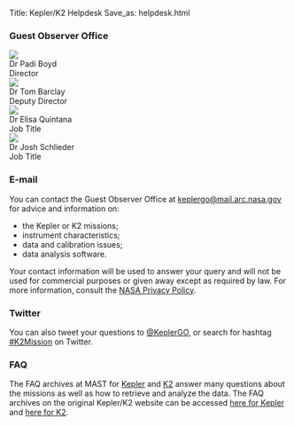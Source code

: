 Title: Kepler/K2 Helpdesk
Save_as: helpdesk.html

### Guest Observer Office

<div class="row">
    <div class="col-sm-3 text-center">
        <img src="images/faces/geert.jpg" class="img-circle"><br>
        Dr Padi Boyd<br>
        Director
    </div>
    <div class="col-sm-3 text-center">
        <img src="images/faces/tom.jpg" class="img-circle"><br>
        Dr Tom Barclay<br>
        Deputy Director
    </div>
    <div class="col-sm-3 text-center">
        <img src="images/faces/knicole.jpg" class="img-circle"><br>
        Dr Elisa Quintana<br>
        Job Title
    </div>
    <div class="col-sm-3 text-center">
        <img src="images/faces/knicole.jpg" class="img-circle"><br>
        Dr Josh Schlieder<br>
        Job Title
    </div>
</div>

### E-mail

You can contact the Guest Observer Office at [keplergo@mail.arc.nasa.gov](mailto:keplergo@mail.arc.nasa.gov) for advice and information on:

* the Kepler or K2 missions;
* instrument characteristics;
* data and calibration issues;
* data analysis software.

Your contact information will be used to answer your query and will not be used for commercial purposes or given away except as required by law. For more information, consult the [NASA Privacy Policy](http://www.nasa.gov/about/highlights/HP_Privacy.html).

### Twitter

You can also tweet your questions to <a href="https://twitter.com/KeplerGO">@KeplerGO</a>, 
or search for hashtag <a href="https://twitter.com/search?q=k2mission">#K2Mission</a>
on Twitter.

### FAQ

The FAQ archives at MAST for
[Kepler](http://archive.stsci.edu/mast_faq.php?mission=KEPLER) and
[K2](http://archive.stsci.edu/mast_faq.php?mission=K2) answer many
questions about the missions as well as how to retrieve and analyze
the data.  The FAQ archives on the original Kepler/K2 website can be accessed
[here for Kepler](/FAQ.shtml) and
[here for K2](/K2/FAQ.shtml). 
